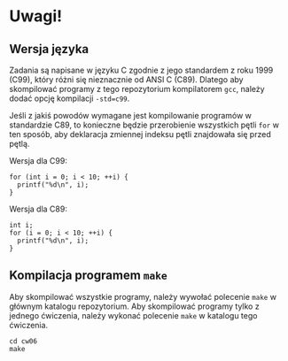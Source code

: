 Uwagi!
======

Wersja języka
-------------

Zadania są napisane w języku C zgodnie z jego standardem z roku 1999
(C99), który różni się nieznacznie od ANSI C (C89). Dlatego aby
skompilować programy z tego repozytorium kompilatorem `gcc`, należy
dodać opcję kompilacji `-std=c99`.

Jeśli z jakiś powodów wymagane jest kompilowanie programów w
standardzie C89, to konieczne będzie przerobienie wszystkich pętli
`for` w ten sposób, aby deklaracja zmiennej indeksu pętli znajdowała
się przed pętlą.

Wersja dla C99:

    for (int i = 0; i < 10; ++i) {
      printf("%d\n", i);
    }

Wersja dla C89:

    int i;
    for (i = 0; i < 10; ++i) {
      printf("%d\n", i);
    }

Kompilacja programem `make`
---------------------------

Aby skompilować wszystkie programy, należy wywołać polecenie `make` w
głównym katalogu repozytorium. Aby skompilować programy tylko z
jednego ćwiczenia, należy wykonać polecenie `make` w katalogu tego
ćwiczenia.

    cd cw06
    make
